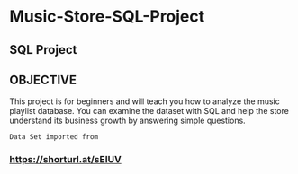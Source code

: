 # Music-Store-SQL-Project

## SQL Project
## OBJECTIVE
This project is for beginners and will teach you how to analyze the music playlist database. 
You can examine the dataset with SQL and help the store understand its business growth by answering simple questions.

    Data Set imported from 
### https://shorturl.at/sEIUV
